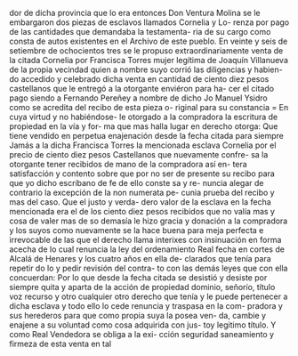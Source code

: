 dor de dicha provincia que lo era entonces Don Ventura Molina
se le embargaron dos piezas de esclavos llamados Cornelia y Lo-
renza por pago de las cantidades que demandaba la testamenta-
ria de su cargo como consta de autos existentes en el Archivo de
este pueblo. En veinte y seis de setiembre de ochocientos tres
se le propuso extraordinariamente venta de la citada Cornelia
por Francisca Torres mujer legítima de Joaquín Villanueva de la
propia vecindad quien a nombre suyo corrió las diligencias y habien-
do accedido y celebrado dicha venta en cantidad de ciento diez
pesos castellanos que le entregó a la otorgante enviéron para ha-
cer el citado pago siendo a Fernando Pereñey a nombre de dicho
Jo Manuel Ysidro como se acredita del recibo de esta pieza o-
riginal para su constancia = En cuya virtud y no habiéndose-
le otorgado a la compradora la escritura de propiedad en la vía y for-
ma que mas halla lugar en derecho otorga: Que tiene vendido en
perpetua enajenación desde la fecha citada para siempre Jamás
a la dicha Francisca Torres la mencionada esclava Cornelia por el
precio de ciento diez pesos Castellanos que nuevamente confre-
sa la otorgante tener recibidos de mano de la compradora así en-
tera satisfacción y contento sobre que por no ser de presente su
recibo para que yo dicho escribano de fe de ello conste sa y re-
nuncia alegar de contrario la excepción de la non numerata pe-
cunia prueba del recibo y mas del caso. Que el justo y verda-
dero valor de la esclava en la fecha mencionada era el de los
ciento diez pesos recibidos que no valía mas y cosa de valer mas
de so demasía le hizo gracia y donación a la compradora y los
suyos como nuevamente se la hace buena para meja perfecta e
irrevocable de las que el derecho llama interixes con insinuación en
forma acecha de lo cual renuncia la ley del ordenamiento Real
fecha en cortes de Alcalá de Henares y los cuatro años en ella de-
clarados que tenía para repetir do lo y pedir revisión del contra-
to con las demás leyes que con ella concuerdan: Por lo que desde la
fecha citada se desistió y desiste por siempre quita y aparta de
la acción de propiedad dominio, señorío, título voz recurso y
otro cualquier otro derecho que tenía y le puede pertenecer a
dicha esclava y todo ello lo cede renuncia y traspasa en la com-
pradora y sus herederos para que como propia suya la posea ven-
da, cambie y enajene a su voluntad como cosa adquirida con jus-
toy legitimo título. Y como Real Vendedora se obliga a la exi-
cción seguridad saneamiento y firmeza de esta venta en tal